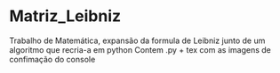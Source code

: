# Matriz_Leibniz
Trabalho de Matemática, expansão da formula de Leibniz junto de um algoritmo que recria-a em python
Contem .py + tex com as imagens de confimação do console
